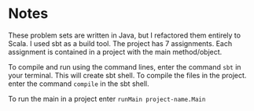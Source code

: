 # Notes
These problem sets are written in Java, but I refactored them entirely to Scala. I used sbt as a build tool. The project has 7 assignments. Each assignment is contained in a project with the main method/object.

To compile and run using the command lines, enter the command `sbt` in your terminal. This will create sbt shell.
To compile the files in the project. enter the command `compile` in the sbt shell.

To run the main in a project enter `runMain project-name.Main`
